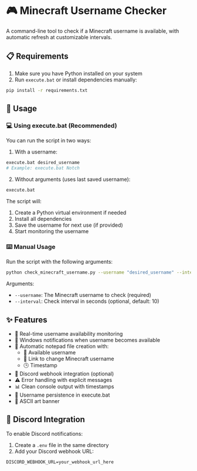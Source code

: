 # 🎮 Minecraft Username Checker

A command-line tool to check if a Minecraft username is available, with automatic refresh at customizable intervals.

## 📋 Requirements

1. Make sure you have Python installed on your system
2. Run `execute.bat` or install dependencies manually:

```bash
pip install -r requirements.txt
```

## 🚀 Usage

### 💻 Using execute.bat (Recommended)

You can run the script in two ways:

1. With a username:

```bash
execute.bat desired_username
# Example: execute.bat Notch
```

2. Without arguments (uses last saved username):

```bash
execute.bat
```

The script will:

1. Create a Python virtual environment if needed
2. Install all dependencies
3. Save the username for next use (if provided)
4. Start monitoring the username

### ⌨️ Manual Usage

Run the script with the following arguments:

```bash
python check_minecraft_username.py --username "desired_username" --interval 10
```

Arguments:

- `--username`: The Minecraft username to check (required)
- `--interval`: Check interval in seconds (optional, default: 10)

## ✨ Features

- 🔄 Real-time username availability monitoring
- 🔔 Windows notifications when username becomes available
- 📝 Automatic notepad file creation with:
  - 👤 Available username
  - 🔗 Link to change Minecraft username
  - 🕒 Timestamp
- 🤖 Discord webhook integration (optional)
- ⚠️ Error handling with explicit messages
- 📊 Clean console output with timestamps
- 💾 Username persistence in execute.bat
- 🎨 ASCII art banner

## 🔌 Discord Integration

To enable Discord notifications:

1. Create a `.env` file in the same directory
2. Add your Discord webhook URL:

```
DISCORD_WEBHOOK_URL=your_webhook_url_here
```

